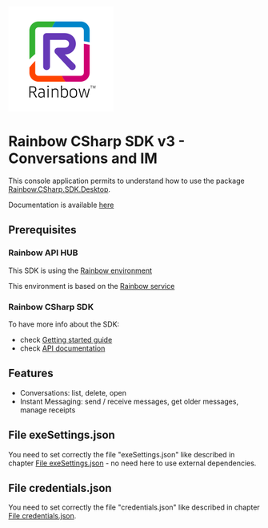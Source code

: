 ![Rainbow](./../../../logo_rainbow.png)

# Rainbow CSharp SDK v3 - Conversations and IM

This console application permits to understand how to use the package [Rainbow.CSharp.SDK.Desktop](https://www.nuget.org/packages/Rainbow.CSharp.SDK.WebRTC.Desktop).

Documentation is available [here](https://developers.openrainbow.com/doc/sdk/csharp/webrtc.desktop/lts/guides/001_getting_started)

## Prerequisites

### Rainbow API HUB

This SDK is using the [Rainbow environment](https://developers.openrainbow.com/)
 
This environment is based on the [Rainbow service](https://www.openrainbow.com/) 

### Rainbow CSharp SDK

To have more info about the SDK:
- check [Getting started guide](https://developers.openrainbow.com/doc/sdk/csharp/core/lts/guides/001_getting_started)
- check [API documentation](https://developers.openrainbow.com/doc/sdk/csharp/core/lts/api/Rainbow.Application)

## Features
- Conversations: list, delete, open
- Instant Messaging: send / receive messages, get older messages, manage receipts

## File exeSettings.json

You need to set correctly the file "exeSettings.json" like described in chapter [File exeSettings.json](./../../ConfigurationFiles.md#exeSettings.json) - no need here to use external dependencies.

## File credentials.json

You need to set correctly the file "credentials.json" like described in chapter [File credentials.json](./../../ConfigurationFiles.md#credentials.json).
